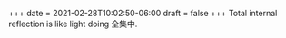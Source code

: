 +++
date = 2021-02-28T10:02:50-06:00
draft = false
+++
Total internal reflection is like light doing 全集中.